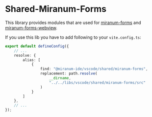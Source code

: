 # Shared-Miranum-Forms

This library provides modules that are used for [miranum-forms](apps/miranum-forms) and [miranum-forms-webview](apps/miranum-forms-webview).

If you use this lib you have to add following to your `vite.config.ts`:
```ts
export default defineConfig({
    // ...
    resolve: {
        alias: [
            {
                find: "@miranum-ide/vscode/shared/miranum-forms",
                replacement: path.resolve(
                    __dirname,
                    "../../libs/vscode/shared/miranum-forms/src"
                )
            }
        ]
    },
    // ...
});
```
